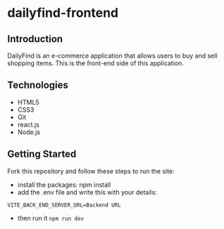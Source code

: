 # dailyfind-frontend

## Introduction

DailyFind is an e-commerce application that allows users to buy and sell shopping items.
This is the front-end side of this application.


## Technologies

* HTML5
* CSS3
* Git
* react.js
* Node.js

## Getting Started

Fork this repository and follow these steps to run the site:

* install the packages: npm install
* add the .env file and write this with your details:

```
VITE_BACK_END_SERVER_URL=Backend URL
```
* then run it ```npm run dev```
